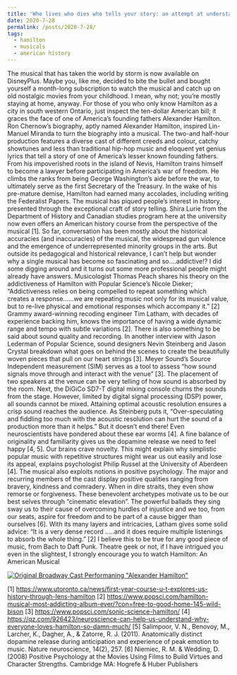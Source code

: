 ```yaml
---
title: 'Who lives who dies who tells your story: an attempt at understanding the transformative power of Hamilton'
date: 2020-7-28
permalink: /posts/2020-7-28/
tags:
  - hamilton
  - musicals
  - american history
---
```


The musical that has taken the world by storm is now available on DisneyPlus. Maybe you, like me, decided to bite the bullet and bought yourself a month-long subscription to watch the musical and catch up on old nostalgic movies from your childhood. I mean, why not; you’re mostly staying at home, anyway. For those of you who only know Hamilton as a city in south western Ontario, just inspect the ten-dollar American bill; it graces the face of one of America’s founding fathers Alexander Hamilton. 
Ron Chernow’s biography, aptly named Alexander Hamilton, inspired Lin-Manuel Miranda to turn the biography into a musical. The two-and half-hour production features a diverse cast of different creeds and colour, catchy showtunes and less than traditional hip-hop music and eloquent yet genius lyrics that tell a story of one of America’s lesser known founding fathers. From his impoverished roots in the island of Nevis, Hamilton trains himself to become a lawyer before participating in America’s war of freedom. He climbs the ranks from being George Washington’s aide before the war, to ultimately serve as the first Secretary of the Treasury. In the wake of his pre-mature demise, Hamilton had earned many accolades, including writing the Federalist Papers.
The musical has piqued people’s interest in history, presented through the exceptional craft of story telling. Shira Lurie from the Department of History and Canadian studies program here at the university now even offers an American history course from the perspective of the musical [1]. So far, conversation has been mostly about the historical accuracies (and inaccuracies) of the musical, the widespread gun violence and the emergence of underrepresented minority groups in the arts. But outside its pedagogical and historical relevance, I can’t help but wonder why a single musical has become so fascinating and so….addictive!? 
I did some digging around and it turns out some more professional people might already have answers. Musicologist Thomas Peach shares his theory on the addictiveness of Hamilton with Popular Science’s Nicole Dieker; “Addictiveness relies on being compelled to repeat something which creates a response……we are repeating music not only for its musical value, but to re-live physical and emotional responses which accompany it.” [2] Grammy award-winning recoding engineer Tim Latham, with decades of experience backing him, knows the importance of having a wide dynamic range and tempo with subtle variations [2]. There is also something to be said about sound quality and recording. In another interview with Jason Lederman of Popular Science, sound designers Nevin Steinberg and Jason Crystal breakdown what goes on behind the scenes to create the beautifully woven pieces that pull on our heart strings [3]. Meyer Sound’s Source Independent measurement (SIM) serves as a tool to assess “how sound signals move through and interact with the venue” [3]. The placement of two speakers at the venue can be very telling of how sound is absorbed by the room. Next, the DiGiCo SD7-T digital mixing console churns the sounds from the stage. However, limited by digital signal processing (DSP) power, all sounds cannot be mixed. Attaining optimal acoustic resolution ensures a crisp sound reaches the audience. As Steinberg puts it, “Over-speculating and fiddling too much with the acoustic resolution can hurt the sound of a production more than it helps.”
But it doesn’t end there! Even neuroscientists have pondered about these ear worms [4]. A fine balance of originality and familiarity gives us the dopamine release we need to feel happy [4, 5]. Our brains crave novelty. This might explain why simplistic popular music with repetitive structures might wear us out easily and lose its appeal, explains psychologist Philip Russel at the University of Aberdeen [4]. The musical also exploits notions in positive psychology. The major and recurring members of the cast display positive qualities ranging from bravery, kindness and comradery. When in dire straits, they even show remorse or forgiveness. These benevolent archetypes motivate us to be our best selves through “cinematic elevation”. The powerful ballads they sing sway us to their cause of overcoming hurdles of injustice and we too, from our seats, aspire for freedom and to be part of a cause bigger than ourselves [6].
With its many layers and intricacies, Latham gives some solid advice: “It is a very dense record …..and it does require multiple listenings to absorb the whole thing.” [2] I believe this to be true for any good piece of music, from Bach to Daft Punk. Theatre geek or not, if I have intrigued you even in the slightest, I strongly encourage you to watch Hamilton: An American Musical

[![Original Broadway Cast Performaning "Alexander Hamilton"](https://i.insider.com/5582065b6da811f325a78f83?width=1100&format=jpeg&auto=webp)](https://www.youtube.com/watch?v=cqvVL8IurMw)


[1] https://www.utoronto.ca/news/first-year-course-u-t-explores-us-history-through-lens-hamilton
[2] https://www.popsci.com/hamilton-musical-most-addicting-album-ever/?con=free-to-good-home-145-wild-bison
[3] https://www.popsci.com/sonic-science-hamilton/
[4] https://qz.com/926423/neuroscience-can-help-us-understand-why-everyone-loves-hamilton-so-damn-much/
[5] Salimpoor, V. N., Benovoy, M., Larcher, K., Dagher, A., & Zatorre, R. J. (2011). Anatomically distinct dopamine release during anticipation and experience of peak emotion to music. Nature neuroscience, 14(2), 257.
[6] Niemiec, R. M. & Wedding, D. (2008) Positive Psychology at the Movies Using Films to Build Virtues and Character Strengths. Cambridge MA: Hogrefe & Huber Publishers

